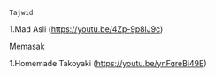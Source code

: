     
    Tajwid


  1.Mad Asli (https://youtu.be/4Zp-9p8lJ9c)


   Memasak


  1.Homemade Takoyaki (https://youtu.be/ynFqreBi49E)
